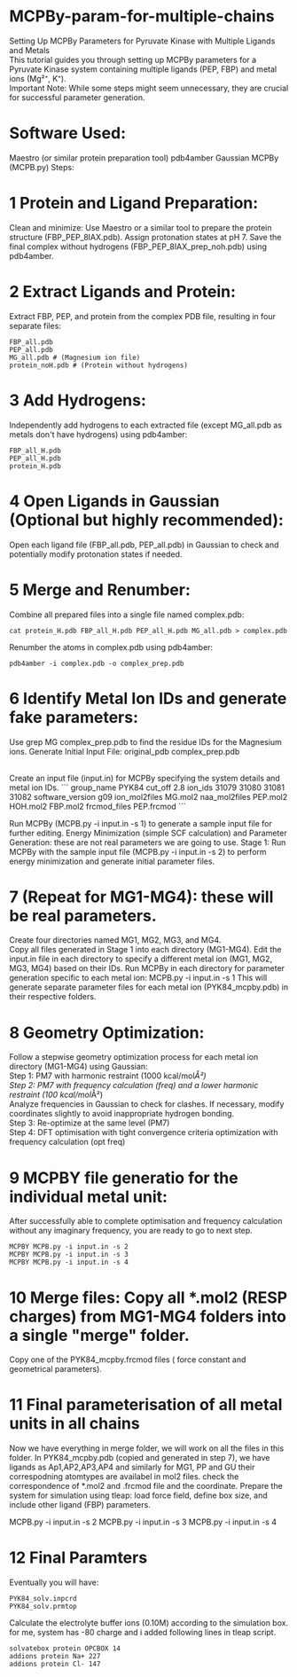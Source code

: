 # MCPBy-param-for-multiple-chains
Setting Up MCPBy Parameters for Pyruvate Kinase with Multiple Ligands and Metals
<br> This tutorial guides you through setting up MCPBy parameters for a Pyruvate Kinase system containing multiple ligands (PEP, FBP) and metal ions (Mg²⁺, K⁺).
<br>
Important Note: While some steps might seem unnecessary, they are crucial for successful parameter generation.

# Software Used:
Maestro (or similar protein preparation tool)
pdb4amber
Gaussian
MCPBy (MCPB.py)
Steps:
# 1 Protein and Ligand Preparation:
Clean and minimize: Use Maestro or a similar tool to prepare the protein structure (FBP_PEP_8IAX.pdb). Assign protonation states at pH 7. Save the final complex without hydrogens (FBP_PEP_8IAX_prep_noh.pdb) using pdb4amber.

# 2 Extract Ligands and Protein:
Extract FBP, PEP, and protein from the complex PDB file, resulting in four separate files: <br>
```
FBP_all.pdb
PEP_all.pdb
MG_all.pdb # (Magnesium ion file)
protein_noH.pdb # (Protein without hydrogens)
```
# 3 Add Hydrogens:
Independently add hydrogens to each extracted file (except MG_all.pdb as metals don't have hydrogens) using pdb4amber: <br>
```
FBP_all_H.pdb
PEP_all_H.pdb
protein_H.pdb
```

# 4 Open Ligands in Gaussian (Optional but highly recommended):
Open each ligand file (FBP_all.pdb, PEP_all.pdb) in Gaussian to check and potentially modify protonation states if needed.


# 5 Merge and Renumber:

Combine all prepared files into a single file named complex.pdb:
```
cat protein_H.pdb FBP_all_H.pdb PEP_all_H.pdb MG_all.pdb > complex.pdb
```

Renumber the atoms in complex.pdb using pdb4amber:

```
pdb4amber -i complex.pdb -o complex_prep.pdb
```


# 6 Identify Metal Ion IDs and generate fake parameters:

Use grep MG complex_prep.pdb to find the residue IDs for the Magnesium ions.
Generate Initial Input File:
original_pdb complex_prep.pdb

<br>
Create an input file (input.in) for MCPBy specifying the system details and metal ion IDs.
```
group_name PYK84
cut_off 2.8
ion_ids 31079 31080 31081 31082
software_version g09
ion_mol2files MG.mol2
naa_mol2files PEP.mol2 HOH.mol2 FBP.mol2
frcmod_files PEP.frcmod 
```

Run MCPBy (MCPB.py -i input.in -s 1) to generate a sample input file for further editing.
Energy Minimization (simple SCF calculation) and Parameter Generation: these are not real parameters we are going to use.
Stage 1: Run MCPBy with the sample input file (MCPB.py -i input.in -s 2) to perform energy minimization and generate initial parameter files.

# 7  (Repeat for MG1-MG4): these will be real parameters. 
Create four directories named MG1, MG2, MG3, and MG4.
<br> Copy all files generated in Stage 1 into each directory (MG1-MG4).
Edit the input.in file in each directory to specify a different metal ion (MG1, MG2, MG3, MG4) based on their IDs.
Run MCPBy in each directory for parameter generation specific to each metal ion: MCPB.py -i input.in -s 1
This will generate separate parameter files for each metal ion (PYK84_mcpby.pdb) in their respective folders.

# 8 **Geometry Optimization:**

Follow a stepwise geometry optimization process for each metal ion directory (MG1-MG4) using Gaussian:
<br>
Step 1: PM7 with harmonic restraint (1000 kcal/mol*Å²)
<br>
Step 2: PM7 with frequency calculation (freq) and a lower harmonic restraint (100 kcal/mol*Å²)
<br>
Analyze frequencies in Gaussian to check for clashes.
If necessary, modify coordinates slightly to avoid inappropriate hydrogen bonding.
<br>
Step 3: Re-optimize at the same level (PM7)
<br>
Step 4: DFT optimisation with tight convergence criteria optimization with frequency calculation (opt freq)


# 9 MCPBY file generatio for the individual metal unit:
After successfully able to complete optimisation and frequency calculation without any imaginary frequency, you are ready to go to next step.
```
MCPBY MCPB.py -i input.in -s 2
MCPBY MCPB.py -i input.in -s 3
MCPBY MCPB.py -i input.in -s 4
```

# 10 Merge files: Copy all *.mol2 (RESP charges) from MG1-MG4 folders into a single "merge" folder.
Copy one of the PYK84_mcpby.frcmod files ( force constant and geometrical parameters).

# 11 Final parameterisation of all metal units in all chains
Now we have everything in merge folder, we will work on all the files in this folder.
In PYK84_mcpby.pdb (copied and generated in step 7), we have ligands as Ap1,AP2,AP3,AP4 and similarly for MG1, PP and GU their correspodning atomtypes are availabel in mol2 files. check the correspondence of *.mol2 and .frcmod file and the coordinate.
Prepare the system for simulation using tleap: load force field, define box size, and include other ligand (FBP) parameters. 

MCPB.py -i input.in -s 2
MCPB.py -i input.in -s 3
MCPB.py -i input.in -s 4

# 12 Final Paramters
Eventually you will have:
```
PYK84_solv.inpcrd
PYK84_solv.prmtop
```
Calculate the electrolyte buffer ions (0.10M) according to the simulation box. for me, system has -80 charge and i added following lines in tleap script.
```
solvatebox protein OPCBOX 14
addions protein Na+ 227
addions protein Cl- 147
```
 
